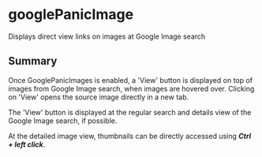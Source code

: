 # googlePanicImage
Displays direct view links on images at Google Image search

## Summary
Once GooglePanicImages is enabled, a 'View' button is displayed on top of images from Google Image search, when images are hovered over. Clicking on 'View' opens the source image directly in a new tab.

The 'View' button is displayed at the regular search and details view of the Google Image search, if possible.

At the detailed image view, thumbnails can be directly accessed using ***Ctrl + left click***.
